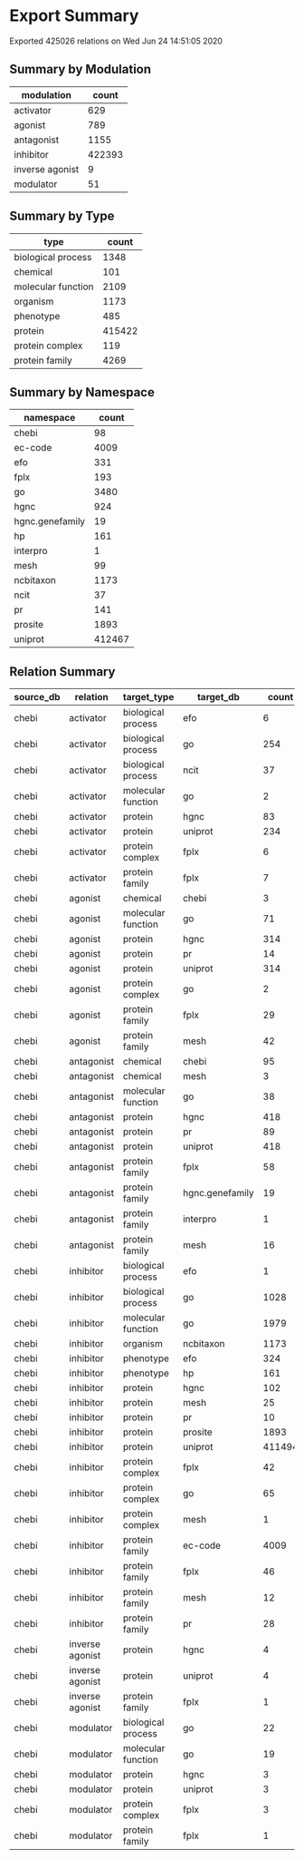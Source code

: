 # Export Summary

Exported 425026 relations on Wed Jun 24 14:51:05 2020


## Summary by Modulation

| modulation      |   count |
|-----------------|---------|
| activator       |     629 |
| agonist         |     789 |
| antagonist      |    1155 |
| inhibitor       |  422393 |
| inverse agonist |       9 |
| modulator       |      51 |

## Summary by Type

| type               |   count |
|--------------------|---------|
| biological process |    1348 |
| chemical           |     101 |
| molecular function |    2109 |
| organism           |    1173 |
| phenotype          |     485 |
| protein            |  415422 |
| protein complex    |     119 |
| protein family     |    4269 |

## Summary by Namespace

| namespace       |   count |
|-----------------|---------|
| chebi           |      98 |
| ec-code         |    4009 |
| efo             |     331 |
| fplx            |     193 |
| go              |    3480 |
| hgnc            |     924 |
| hgnc.genefamily |      19 |
| hp              |     161 |
| interpro        |       1 |
| mesh            |      99 |
| ncbitaxon       |    1173 |
| ncit            |      37 |
| pr              |     141 |
| prosite         |    1893 |
| uniprot         |  412467 |

## Relation Summary

| source_db   | relation        | target_type        | target_db       |   count |
|-------------|-----------------|--------------------|-----------------|---------|
| chebi       | activator       | biological process | efo             |       6 |
| chebi       | activator       | biological process | go              |     254 |
| chebi       | activator       | biological process | ncit            |      37 |
| chebi       | activator       | molecular function | go              |       2 |
| chebi       | activator       | protein            | hgnc            |      83 |
| chebi       | activator       | protein            | uniprot         |     234 |
| chebi       | activator       | protein complex    | fplx            |       6 |
| chebi       | activator       | protein family     | fplx            |       7 |
| chebi       | agonist         | chemical           | chebi           |       3 |
| chebi       | agonist         | molecular function | go              |      71 |
| chebi       | agonist         | protein            | hgnc            |     314 |
| chebi       | agonist         | protein            | pr              |      14 |
| chebi       | agonist         | protein            | uniprot         |     314 |
| chebi       | agonist         | protein complex    | go              |       2 |
| chebi       | agonist         | protein family     | fplx            |      29 |
| chebi       | agonist         | protein family     | mesh            |      42 |
| chebi       | antagonist      | chemical           | chebi           |      95 |
| chebi       | antagonist      | chemical           | mesh            |       3 |
| chebi       | antagonist      | molecular function | go              |      38 |
| chebi       | antagonist      | protein            | hgnc            |     418 |
| chebi       | antagonist      | protein            | pr              |      89 |
| chebi       | antagonist      | protein            | uniprot         |     418 |
| chebi       | antagonist      | protein family     | fplx            |      58 |
| chebi       | antagonist      | protein family     | hgnc.genefamily |      19 |
| chebi       | antagonist      | protein family     | interpro        |       1 |
| chebi       | antagonist      | protein family     | mesh            |      16 |
| chebi       | inhibitor       | biological process | efo             |       1 |
| chebi       | inhibitor       | biological process | go              |    1028 |
| chebi       | inhibitor       | molecular function | go              |    1979 |
| chebi       | inhibitor       | organism           | ncbitaxon       |    1173 |
| chebi       | inhibitor       | phenotype          | efo             |     324 |
| chebi       | inhibitor       | phenotype          | hp              |     161 |
| chebi       | inhibitor       | protein            | hgnc            |     102 |
| chebi       | inhibitor       | protein            | mesh            |      25 |
| chebi       | inhibitor       | protein            | pr              |      10 |
| chebi       | inhibitor       | protein            | prosite         |    1893 |
| chebi       | inhibitor       | protein            | uniprot         |  411494 |
| chebi       | inhibitor       | protein complex    | fplx            |      42 |
| chebi       | inhibitor       | protein complex    | go              |      65 |
| chebi       | inhibitor       | protein complex    | mesh            |       1 |
| chebi       | inhibitor       | protein family     | ec-code         |    4009 |
| chebi       | inhibitor       | protein family     | fplx            |      46 |
| chebi       | inhibitor       | protein family     | mesh            |      12 |
| chebi       | inhibitor       | protein family     | pr              |      28 |
| chebi       | inverse agonist | protein            | hgnc            |       4 |
| chebi       | inverse agonist | protein            | uniprot         |       4 |
| chebi       | inverse agonist | protein family     | fplx            |       1 |
| chebi       | modulator       | biological process | go              |      22 |
| chebi       | modulator       | molecular function | go              |      19 |
| chebi       | modulator       | protein            | hgnc            |       3 |
| chebi       | modulator       | protein            | uniprot         |       3 |
| chebi       | modulator       | protein complex    | fplx            |       3 |
| chebi       | modulator       | protein family     | fplx            |       1 |
